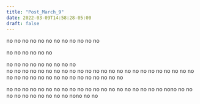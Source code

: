 ```yaml
---
title: "Post_March_9"
date: 2022-03-09T14:58:28-05:00
draft: false
---
```


no no no                            no no no
no no no                            no no no

no no no                            no no no

no no no    no no no                no no no  
no no no no no no                   no no no 
no no no                            no no no 
no no no                            no no no 
no no no                            no no no 
no no no                            no no no 
no no no                            no no no 

no no no                            no no no 
no no no                            no no no 
no no no                               no no no 
no no nono no no                no no no 
no no no
no no nono no no




